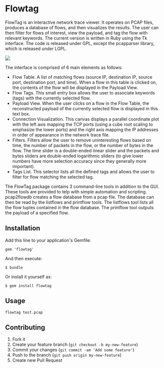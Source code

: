 # Flowtag

FlowTag is an interactive network trace viewer. It operates on PCAP files, produces a database of flows, and then visualizes the results. The user can then filter for flows of interest, view the payload, and tag the flow with relevant keywords. The current version is written in Ruby using the Tk interface. The code is released under GPL, except the pcapparser library, which is released under LGPL.

<img src='http://chrislee.dhs.org/projects/flowtag/flowtag2.png' />

The interface is comprised of 6 main elements as follows:

* Flow Table. A list of matching flows (source IP, destination IP, source port, destination port, and time). When a flow in this table is clicked on, the contents of the flow will be displayed in the Payload View.
* Flow Tags. This small entry box allows the user to associate keywords (tags) with the currently selected flow.
* Payload View. When the user clicks on a flow in the Flow Table, the reconstructed payload of the currently selected flow is displayed in this text box.
* Connection Visualization. This canvas displays a parallel coordinate plot with the left axis mapping the TCP ports (using a cube root scaling to emphasize the lower ports) and the right axis mapping the IP addresses in order of appearance in the network trace file.
* Filters. Filters allow the user to remove uninteresting flows based on time, the number of packets in the flow, or the number of bytes in the flow. The time slider is a double-ended linear slider and the packets and bytes sliders are double-ended logarithmic sliders (to give lower numbers have more selection accuracy since they generally more important).
* Tags List. This selector lists all the defined tags and allows the user to filter for flow matching the selected tag.

The FlowTag package contains 3 command-line tools in addition to the GUI. These tools are provided to telp with simple automation and scripting. pcap2flowdb creates a flow database from a pcap file. The database can then be read by the listflows and printflow tools. The listflows tool lists all the flow tuples contained in the flow database. The printflow tool outputs the payload of a specified flow.

## Installation

Add this line to your application's Gemfile:

    gem 'flowtag'

And then execute:

    $ bundle

Or install it yourself as:

    $ gem install flowtag

## Usage

	flowtag test.pcap

## Contributing

1. Fork it
2. Create your feature branch (`git checkout -b my-new-feature`)
3. Commit your changes (`git commit -am 'Add some feature'`)
4. Push to the branch (`git push origin my-new-feature`)
5. Create new Pull Request
